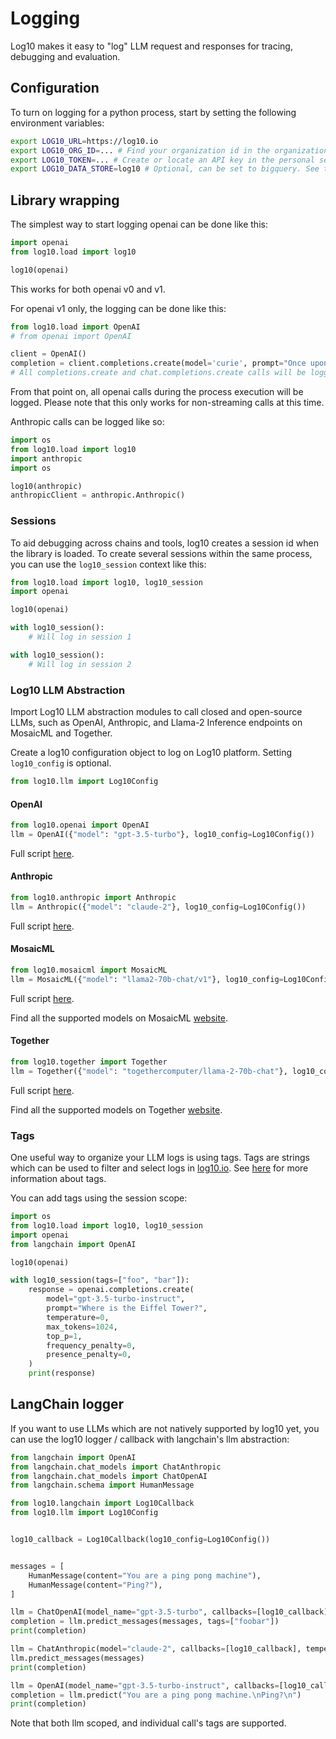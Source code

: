 # Logging

Log10 makes it easy to "log" LLM request and responses for tracing, debugging and evaluation.

## Configuration

To turn on logging for a python process, start by setting the following environment variables:

```bash
export LOG10_URL=https://log10.io
export LOG10_ORG_ID=... # Find your organization id in the organization settings in your log10.io account.
export LOG10_TOKEN=... # Create or locate an API key in the personal settings in your log10.io account.
export LOG10_DATA_STORE=log10 # Optional, can be set to bigquery. See the bigquery instructions in the README.md for more detail.
```

## Library wrapping

The simplest way to start logging openai can be done like this:

```python
import openai
from log10.load import log10

log10(openai)
```

This works for both openai v0 and v1.

For openai v1 only, the logging can be done like this:

```python
from log10.load import OpenAI
# from openai import OpenAI

client = OpenAI()
completion = client.completions.create(model='curie', prompt="Once upon a time")
# All completions.create and chat.completions.create calls will be logged
```

From that point on, all openai calls during the process execution will be logged.
Please note that this only works for non-streaming calls at this time.

Anthropic calls can be logged like so:

```python
import os
from log10.load import log10
import anthropic
import os

log10(anthropic)
anthropicClient = anthropic.Anthropic()
```

### Sessions

To aid debugging across chains and tools, log10 creates a session id when the library is loaded.
To create several sessions within the same process, you can use the `log10_session` context like this:

```python
from log10.load import log10, log10_session
import openai

log10(openai)

with log10_session():
    # Will log in session 1

with log10_session():
    # Will log in session 2
```

### Log10 LLM Abstraction

Import Log10 LLM abstraction modules to call closed and open-source LLMs, such as OpenAI, Anthropic, and Llama-2 Inference endpoints on MosaicML and Together.

Create a log10 configuration object to log on Log10 platform.
Setting `log10_config` is optional.

```python
from log10.llm import Log10Config
```

#### OpenAI

```python
from log10.openai import OpenAI
llm = OpenAI({"model": "gpt-3.5-turbo"}, log10_config=Log10Config())
```

Full script [here](examples/logging/llm_abstraction.py#6-#14).

#### Anthropic

```python
from log10.anthropic import Anthropic
llm = Anthropic({"model": "claude-2"}, log10_config=Log10Config())
```

Full script [here](examples/logging/llm_abstraction.py#16-#19).

#### MosaicML

```python
from log10.mosaicml import MosaicML
llm = MosaicML({"model": "llama2-70b-chat/v1"}, log10_config=Log10Config())
```

Full script [here](/examples/logging/mosaicml_completion.py).

Find all the supported models on MosaicML [website](https://docs.mosaicml.com/en/latest/inference.html#text-completion-models).

#### Together

```python
from log10.together import Together
llm = Together({"model": "togethercomputer/llama-2-70b-chat"}, log10_config=Log10Config())
```

Full script [here](/examples/logging/together_completion.py).

Find all the supported models on Together [website](https://docs.together.ai/docs/inference-models).

### Tags

One useful way to organize your LLM logs is using tags. Tags are strings which can be used to filter and select logs in [log10.io](https://log10.io). See [here](https://docs.log10.io/observability/advanced/logging#tags) for more information about tags.

You can add tags using the session scope:

```python
import os
from log10.load import log10, log10_session
import openai
from langchain import OpenAI

log10(openai)

with log10_session(tags=["foo", "bar"]):
    response = openai.completions.create(
        model="gpt-3.5-turbo-instruct",
        prompt="Where is the Eiffel Tower?",
        temperature=0,
        max_tokens=1024,
        top_p=1,
        frequency_penalty=0,
        presence_penalty=0,
    )
    print(response)

```

## LangChain logger

If you want to use LLMs which are not natively supported by log10 yet, you can use the log10 logger / callback with langchain's llm abstraction:

```python
from langchain import OpenAI
from langchain.chat_models import ChatAnthropic
from langchain.chat_models import ChatOpenAI
from langchain.schema import HumanMessage

from log10.langchain import Log10Callback
from log10.llm import Log10Config


log10_callback = Log10Callback(log10_config=Log10Config())


messages = [
    HumanMessage(content="You are a ping pong machine"),
    HumanMessage(content="Ping?"),
]

llm = ChatOpenAI(model_name="gpt-3.5-turbo", callbacks=[log10_callback], temperature=0.5, tags=["test"])
completion = llm.predict_messages(messages, tags=["foobar"])
print(completion)

llm = ChatAnthropic(model="claude-2", callbacks=[log10_callback], temperature=0.7, tags=["baz"])
llm.predict_messages(messages)
print(completion)

llm = OpenAI(model_name="gpt-3.5-turbo-instruct", callbacks=[log10_callback], temperature=0.5)
completion = llm.predict("You are a ping pong machine.\nPing?\n")
print(completion)
```

Note that both llm scoped, and individual call's tags are supported.
